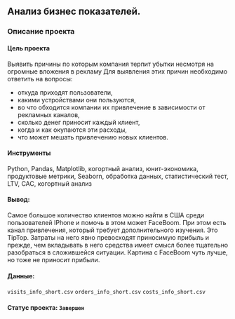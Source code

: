 ## Анализ бизнес показателей.  
  
### Описание проекта
#### Цель проекта

Выявить причины по которым компания терпит убытки несмотря на огромные вложения в рекламу
Для выявления этих причин необходимо ответить на вопросы:   
* откуда приходят пользователи,   
* какими устройствами они пользуются,   
* во что обходится компании их привлечение в зависимости от рекламных каналов,   
* сколько денег приносит каждый клиент,   
* когда и как окупаются эти расходы,   
* что может мешать привлечению новых клиентов.

#### Инструменты
Python, Pandas, Matplotlib, когортный анализ, юнит-экономика, продуктовые метрики, Seaborn, обработка данных, статистический тест, LTV, CAC, когортный анализ

#### Вывод:
Самое большое количество клиентов можно найти в США среди пользователей IPhone и помочь в этом может FaceBoom. При этом есть канал привлечения, который требует дополнительного изучения. Это TipTop. Затраты на него явно превосходят приносимую прибыль и прежде, чем вкладывать в него средства имеет смысл более тщательно разобраться в сложившейся ситуации. Картина с FaceBoom чуть лучше, но тоже не приносит прибыли.

#### Данные:
`visits_info_short.csv`
`orders_info_short.csv`
`costs_info_short.csv`

#### Статус проекта: `Завершен`
